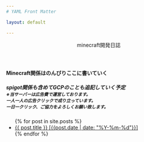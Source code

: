 ```yaml
---
# YAML Front Matter

layout: default 

---
```



<div class="container">
    <header class="blog-header py-3">
    <div class="row">
    <div class="col-3 pt-1"></div>
    <div class="col-6 text-center">
        <p class="h3">minecraft開発日誌</p>
    </div>
    <div class="col-3"></div>
    </div>
    </header>

<div class="jumbotron p-4 p-md-5 text-white rounded bg-dark">
    <div class="col-md-8 px-0">
    <h4>Minecraft関係はのんびりここに書いていく</h4>
    <h5>
    spigot関係も含めてGCPのことも追記していく予定<br>
    <small>
    ※当サーバーは広告費で運営しております。<br>
    一人一人の広告クリックで成り立っています。<br>  
    一日一クリック、ご協力をよろしくお願い致します。
    </small>
    </h5>
    </div>
</div>

<div class="row mb-2">
<ul class="list-group">
  {% for post in site.posts %}
    <li class="list-group-item">
      <a href="{{ post.url | prepend:site.baseurl }}">{{ post.title }} [{{post.date | date: "%Y-%m-%d"}}]</a>
    </li>
  {% endfor %}
</ul>
</div>

</div>